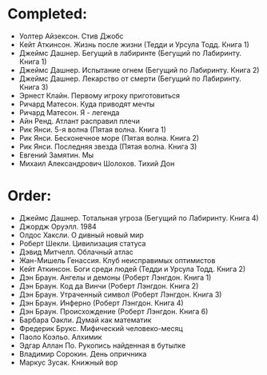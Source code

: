 # Completed:
* Уолтер Айзексон. Стив Джобс
* Кейт Аткинсон. Жизнь после жизни (Тедди и Урсула Тодд. Книга 1)
* Джеймс Дашнер. Бегущий в лабиринте (Бегущий по Лабиринту. Книга 1)
* Джеймс Дашнер. Испытание огнем (Бегущий по Лабиринту. Книга 2)
* Джеймс Дашнер. Лекарство от смерти (Бегущий по Лабиринту. Книга 3)
* Эрнест Клайн. Первому игроку приготовиться
* Ричард Матесон. Куда приводят мечты
* Ричард Матесон. Я - легенда
* Айн Ренд. Атлант расправил плечи
* Рик Янси. 5-я волна (Пятая волна. Книга 1)
* Рик Янси. Бесконечное море (Пятая волна. Книга 2)
* Рик Янси. Последняя звезда (Пятая волна. Книга 3)
* Евгений Замятин. Мы
* Михаил Александрович Шолохов. Тихий Дон

# Order:
* Джеймс Дашнер. Тотальная угроза (Бегущий по Лабиринту. Книга 4)
* Джордж Оруэлл. 1984
* Олдос Хаксли. О дивный новый мир
* Роберт Шекли. Цивилизация статуса
* Дэвид Митчелл. Облачный атлас
* Жан-Мишель Генассия. Клуб неисправимых оптимистов
* Кейт Аткинсон. Боги среди людей (Тедди и Урсула Тодд. Книга 2)
* Дэн Браун. Ангелы и демоны (Роберт Лэнгдон. Книга 1)
* Дэн Браун. Код да Винчи (Роберт Лэнгдон. Книга 2)
* Дэн Браун. Утраченный символ (Роберт Лэнгдон. Книга 3)
* Дэн Браун. Инферно (Роберт Лэнгдон. Книга 4)
* Дэн Браун. Происхождение (Роберт Лэнгдон. Книга 6)
* Барбара Оакли. Думай как математик
* Фредерик Брукс. Мифический человеко-месяц
* Паоло Коэльо. Алхимик
* Эдгар Аллан По. Рукопись найденная в бутылке
* Владимир Сорокин. День опричника
* Маркус Зусак. Книжный вор
